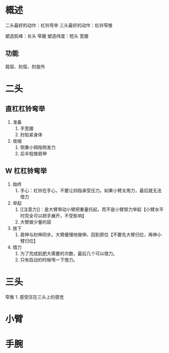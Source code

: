 # 概述
二头最好的动作：杠铃弯举
三头最好的动作：杠铃窄推

塑造肌峰：长头
	窄握
塑造纬度：短头
	宽握
## 功能
肩屈、肘屈、肘旋外
# 二头

## 直杠杠铃弯举
1. 准备
	1. 手宽握
	2. 肘贴紧身体
2. 收缩
	1. 侧重小拇指侧发力
	2. 后半程做肩伸
## W 杠杠铃弯举
1. 始终
	1. 手心：杠铃在手心，不要让四指承受压力。如果小臂太用力，最后就无法借力
2. 举起
	1. [[注意力]]：是大臂带动小臂把重量托起，而不是小臂努力举起【小臂水平时完全可以把手展开，不受影响】
	2. 大臂做少量的屈
3. 放下
	1. 肩伸与肘伸同步。大臂缓慢地做伸，回到原位【不要先大臂归位，再伸小臂归位】
4. 借力
	1. 为了完成肌肥大需要的次数，最后几个可以借力。
	2. 只有启动的时候甩一下借力。
# 三头
窄推
	1. 感受压在三头上的感觉

# 小臂

# 手腕
